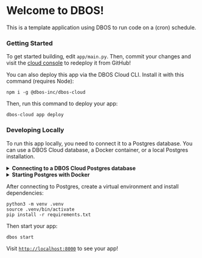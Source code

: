 # Welcome to DBOS!

This is a template application using DBOS to run code on a (cron) schedule.

### Getting Started

To get started building, edit `app/main.py`.
Then, commit your changes and visit the [cloud console](https://console.dbos.dev/applications) to redeploy it from GitHub!

You can also deploy this app via the DBOS Cloud CLI.
Install it with this command (requires Node):

```shell
npm i -g @dbos-inc/dbos-cloud
```

Then, run this command to deploy your app:

```shell
dbos-cloud app deploy
```

### Developing Locally

To run this app locally, you need to connect it to a Postgres database.
You can use a DBOS Cloud database, a Docker container, or a local Postgres installation.

<details>
<summary><strong>Connecting to a DBOS Cloud Postgres database</strong></summary>

First install the DBOS Cloud CLI (requires Node):

```shell
npm i -g @dbos-inc/dbos-cloud
```

Then set a password for your DBOS Cloud database:

```shell
dbos-cloud db reset-password
```

Then connect your local app to your cloud database. When prompted, enter the password you just set.

```shell
dbos-cloud db local
```
</details>

<details>
<summary><strong>Starting Postgres with Docker</strong></summary>

If you have Docker, you can start a Postgres database locally with:

```shell
export PGPASSWORD=dbos
python3 start_postgres_docker.py
```
</details>

After connecting to Postgres, create a virtual environment and install dependencies:

```shell
python3 -m venv .venv
source .venv/bin/activate
pip install -r requirements.txt
```

Then start your app:

```shell
dbos start
```

Visit [`http://localhost:8000`](http://localhost:8000) to see your app!
